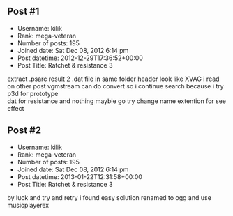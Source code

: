 ## Post #1
- Username: kilik
- Rank: mega-veteran
- Number of posts: 195
- Joined date: Sat Dec 08, 2012 6:14 pm
- Post datetime: 2012-12-29T17:36:52+00:00
- Post Title: Ratchet & resistance 3

extract .psarc result 2 .dat file in same folder
header look like XVAG i read on other post 
vgmstream can do convert so i continue 
search because i try p3d for prototype  
dat for resistance and nothing maybie go try 
change name extention for see effect
## Post #2
- Username: kilik
- Rank: mega-veteran
- Number of posts: 195
- Joined date: Sat Dec 08, 2012 6:14 pm
- Post datetime: 2013-01-22T12:31:58+00:00
- Post Title: Ratchet & resistance 3

by luck and try and retry i found easy solution renamed to ogg and use musicplayerex
